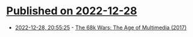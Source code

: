 # [Published on 2022-12-28](index.md)

* [2022-12-28, 20:55:25](https://news.ycombinator.com/item?id=34165830) - [The 68k Wars: The Age of Multimedia (2017)](https://www.filfre.net/2017/10/the-68000-wars-part-5-the-age-of-multimedia/)
